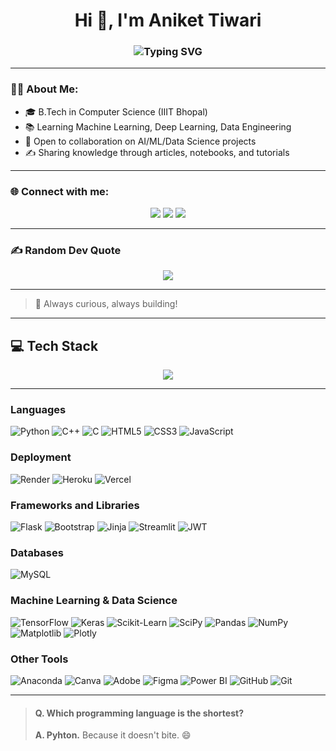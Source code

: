 <h1 align="center">Hi 👋, I'm Aniket Tiwari</h1>
<h3 align="center">
  <img src="https://readme-typing-svg.demolab.com?font=Fira+Code&size=25&duration=2000&pause=1000&color=58A6FF&center=true&vCenter=true&width=500&lines=Budding+Data+Scientist;IIIT+Bhopal+Undergrad;ML+%7C+DL+Enthusiast;Always+Learning..." alt="Typing SVG" />
</h3>

---

### 🧑‍💻 About Me:
- 🎓 B.Tech in Computer Science (IIIT Bhopal)
- 📚 Learning Machine Learning, Deep Learning, Data Engineering
- 🤝 Open to collaboration on AI/ML/Data Science projects
- ✍️ Sharing knowledge through articles, notebooks, and tutorials

---

### 🌐 Connect with me:

<p align="center">
  <a href="https://yourwebsite.com" target="_blank"><img src="https://img.shields.io/badge/Website-000?style=for-the-badge&logo=About.me&logoColor=white"/></a>
  <a href="https://www.linkedin.com/in/aniket-tiwari-a89142289/" target="_blank"><img src="https://img.shields.io/badge/LinkedIn-0A66C2?style=for-the-badge&logo=linkedin&logoColor=white"/></a>
  <a href="https://www.instagram.com/anikettiwari8989/" target="_blank"><img src="https://img.shields.io/badge/Instagram-E4405F?style=for-the-badge&logo=instagram&logoColor=white"/></a>


---

### ✍️ Random Dev Quote

<p align="center">
  <img src="https://quotes-github-readme.vercel.app/api?type=horizontal&theme=radical" />
</p>

---

> 🚀 Always curious, always building!

---
## 💻 Tech Stack

<p align="center">
  <img src="https://skillicons.dev/icons?i=python,cpp,html,css,js,nodejs,mysql,flask,bootstrap,git,github,figma,streamlit,tensorflow,keras,pandas,numpy,matplotlib,powerbi,canva" />
</p>

---

### Languages
![Python](https://img.shields.io/badge/-Python-3776AB?style=for-the-badge&logo=python&logoColor=white)
![C++](https://img.shields.io/badge/-C++-00599C?style=for-the-badge&logo=cplusplus&logoColor=white)
![C](https://img.shields.io/badge/-C-00599C?style=for-the-badge&logo=c&logoColor=white)
![HTML5](https://img.shields.io/badge/-HTML5-E34F26?style=for-the-badge&logo=html5&logoColor=white)
![CSS3](https://img.shields.io/badge/-CSS3-1572B6?style=for-the-badge&logo=css3&logoColor=white)
![JavaScript](https://img.shields.io/badge/-JavaScript-F7DF1E?style=for-the-badge&logo=javascript&logoColor=black)

### Deployment
![Render](https://img.shields.io/badge/-Render-46E3B7?style=for-the-badge&logo=render&logoColor=white)
![Heroku](https://img.shields.io/badge/-Heroku-430098?style=for-the-badge&logo=heroku&logoColor=white)
![Vercel](https://img.shields.io/badge/-Vercel-000000?style=for-the-badge&logo=vercel&logoColor=white)

### Frameworks and Libraries
![Flask](https://img.shields.io/badge/-Flask-000000?style=for-the-badge&logo=flask&logoColor=white)
![Bootstrap](https://img.shields.io/badge/-Bootstrap-7952B3?style=for-the-badge&logo=bootstrap&logoColor=white)
![Jinja](https://img.shields.io/badge/-Jinja-B41717?style=for-the-badge&logo=jinja&logoColor=white)
![Streamlit](https://img.shields.io/badge/-Streamlit-FF4B4B?style=for-the-badge&logo=streamlit&logoColor=white)
![JWT](https://img.shields.io/badge/-JWT-000000?style=for-the-badge&logo=jsonwebtokens&logoColor=white)

### Databases
![MySQL](https://img.shields.io/badge/-MySQL-4479A1?style=for-the-badge&logo=mysql&logoColor=white)

### Machine Learning & Data Science
![TensorFlow](https://img.shields.io/badge/-TensorFlow-FF6F00?style=for-the-badge&logo=tensorflow&logoColor=white)
![Keras](https://img.shields.io/badge/-Keras-D00000?style=for-the-badge&logo=keras&logoColor=white)
![Scikit-Learn](https://img.shields.io/badge/-Scikit%20Learn-F7931E?style=for-the-badge&logo=scikit-learn&logoColor=white)
![SciPy](https://img.shields.io/badge/-SciPy-8CAAE6?style=for-the-badge&logo=scipy&logoColor=white)
![Pandas](https://img.shields.io/badge/-Pandas-150458?style=for-the-badge&logo=pandas&logoColor=white)
![NumPy](https://img.shields.io/badge/-NumPy-013243?style=for-the-badge&logo=numpy&logoColor=white)
![Matplotlib](https://img.shields.io/badge/-Matplotlib-11557C?style=for-the-badge&logo=matplotlib&logoColor=white)
![Plotly](https://img.shields.io/badge/-Plotly-3F4F75?style=for-the-badge&logo=plotly&logoColor=white)

### Other Tools
![Anaconda](https://img.shields.io/badge/-Anaconda-44A833?style=for-the-badge&logo=anaconda&logoColor=white)
![Canva](https://img.shields.io/badge/-Canva-00C4CC?style=for-the-badge&logo=canva&logoColor=white)
![Adobe](https://img.shields.io/badge/-Adobe-FF0000?style=for-the-badge&logo=adobe&logoColor=white)
![Figma](https://img.shields.io/badge/-Figma-F24E1E?style=for-the-badge&logo=figma&logoColor=white)
![Power BI](https://img.shields.io/badge/-Power%20BI-F2C811?style=for-the-badge&logo=powerbi&logoColor=black)
![GitHub](https://img.shields.io/badge/-GitHub-181717?style=for-the-badge&logo=github&logoColor=white)
![Git](https://img.shields.io/badge/-Git-F05032?style=for-the-badge&logo=git&logoColor=white)

---

> #### Q. Which programming language is the shortest?  
> **A. Pyhton.** Because it doesn't bite. 😄

